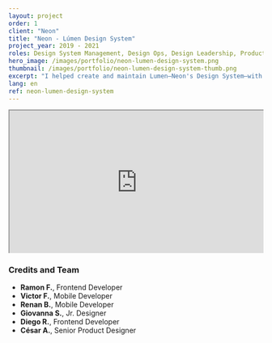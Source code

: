 ```yaml
---
layout: project
order: 1
client: "Neon"
title: "Neon - Lúmen Design System"
project_year: 2019 - 2021
roles: Design System Management, Design Ops, Design Leadership, Product Design, Information Architecture, UI Design
hero_image: /images/portfolio/neon-lumen-design-system.png
thumbnail: /images/portfolio/neon-lumen-design-system-thumb.png
excerpt: "I helped create and maintain Lumen—Neon's Design System—with a focus on consistency and quality of deliverables, making Design more efficient across the entire product team. My primary focus was on leading, measuring, and iterating process improvements for Lumen, its libraries, documentation, and ceremonies."
lang: en
ref: neon-lumen-design-system
---
```

<div class="container tc mv4 ba b--light-gray">
  <iframe class="responsive-iframe bw0" src="https://www.figma.com/embed?embed_host=share&url=https%3A%2F%2Fwww.figma.com%2Fproto%2FyX2HwtTrguPesAUXKn6I3P%2FCase%253A-Product-Design-Lead%3Fnode-id%3D3-85%26scaling%3Dcontain%26mode%3Ddesign%26t%3DKlAAFy9TEALoQNgt-1" allowfullscreen></iframe>
</div>

<style>
.container {
  position: relative;
  overflow: hidden;
  width: 100%;
  padding-top: 56.25%; /* 16:9 Aspect Ratio (divide 9 by 16 = 0.5625) */
}

/* Then style the iframe to fit in the container div with full height and width */
.responsive-iframe {
  position: absolute;
  top: 0;
  left: 0;
  bottom: 0;
  right: 0;
  width: 100%;
  height: 100%;
}
</style>

<section class="tc">
  <h3 class="f3 f2-ns fw2 mv0 pt4 pt5-ns pb1 black-40">Credits and Team</h3>
  <ul class="lh-copy black-50 f4 list pa0">
    <li><strong>Ramon F.</strong>, Frontend Developer</li>
    <li><strong>Victor F.</strong>, Mobile Developer</li>
    <li><strong>Renan B.</strong>, Mobile Developer</li>
    <li><strong>Giovanna S.</strong>, Jr. Designer</li>
    <li><strong>Diego R.</strong>, Frontend Developer</li>
    <li><strong>César A.</strong>, Senior Product Designer</li>
  </ul>
</section>

